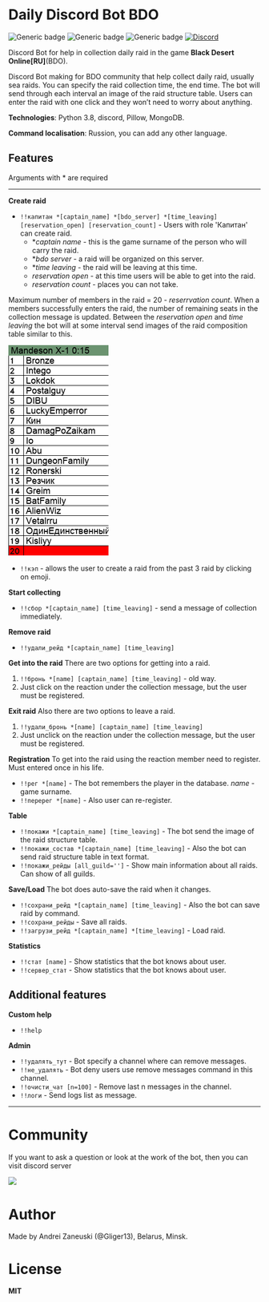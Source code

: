 # Daily Discord Bot BDO
![Generic badge](https://img.shields.io/badge/version-2.0.0-green.svg) ![Generic badge](https://img.shields.io/github/license/Gliger13/bdo_daily_bot) ![Generic badge](https://img.shields.io/badge/python-3.8-blue.svg) [![Discord](https://img.shields.io/discord/726859545082855483)](https://discord.gg/VaEsRTc)

Discord Bot for help in collection daily raid in the game **Black Desert Online[RU]**(BDO).

Discord Bot making for BDO community that help collect daily raid, usually sea raids. You can specify the raid collection time, the end time. The bot will send through each interval an image of the raid structure table. Users can enter the raid with one click and they won’t need to worry about anything.

**Technologies**: Python 3.8, discord, Pillow, MongoDB.

**Command localisation**: Russion, you can add any other language.

## Features

Arguments with * are required

 -------------------------------

**Create raid**
 - ```!!капитан *[captain_name] *[bdo_server] *[time_leaving] [reservation_open] [reservation_count]``` - Users with role 'Капитан' can create raid.
    - *_captain name_ - this is the game surname of the person who will carry the raid.
    -  *_bdo server_ - a raid will be organized on this server.
    - *_time leaving_ - the raid will be leaving at this time.
    - _reservation open_ - at this time users will be able to get into the raid.
    - _reservation count_ - places you can not take.

Maximum number of members in the raid = 20 - _reserrvation count_. 
When a members successfully enters the raid, the number of remaining seats in the collection message is updated.
Between the _reservation open_ and _time leaving_ the bot will at some interval send images of the raid composition table similar to this.

![alt text](https://github.com/Gliger13/bdo_daily_bot/blob/master/readme_images/raid_example.png?raw=true)

- ```!!кэп``` - allows the user to create a raid from the past 3 raid by clicking on emoji.

**Start collecting**
 - ```!!сбор *[captain_name] [time_leaving]``` - send a message of collection immediately.

**Remove raid**
- ```!!удали_рейд *[captain_name] [time_leaving]```

**Get into the raid**
There are two options for getting into a raid.
1. ```!!бронь *[name] [captain_name] [time_leaving]``` - old way.
2. Just click on the reaction under the collection message, but the user must be registered.

**Exit raid**
Also there are two options to leave a raid.
1. ```!!удали_бронь *[name] [captain_name] [time_leaving]```
2. Just unclick on the reaction under the collection message, but the user must be registered.

**Registration**
To get into the raid using the reaction member need to register. Must entered once in his life.
- ```!!рег *[name]``` - The bot remembers the player in the database. _name_ - game surname.
- ```!!перерег *[name]``` - Also user can re-register.

**Table**
 - ```!!покажи *[captain_name] [time_leaving]``` - The bot send the image of the raid structure table.
 - ```!!покажи_состав *[captain_name] [time_leaving]``` - Also the bot can send raid structure table in text format.
 - ```!!покажи_рейды [all_guild='']``` - Show main information about all raids. Can show of all guilds.

**Save/Load**
The bot does auto-save the raid when it changes.
 - ```!!сохрани_рейд *[captain_name] [time_leaving]``` - Also the bot can save raid by command.
 - ```!!сохрани_рейды``` - Save all raids.
 - ```!!загрузи_рейд *[captain_name] *[time_leaving]``` - Load raid.

**Statistics**
 - ```!!стат [name]``` - Show statistics that the bot knows about user. 
 - ```!!сервер_стат``` - Show statistics that the bot knows about user.

## Additional features

**Custom help**
 - ```!!help```
 
**Admin**
 - ```!!удалять_тут``` - Bot specify a channel where can remove messages.
 - ```!!не_удалять``` - Bot deny users use remove messages command in this channel.
 - ```!!очисти_чат [n=100]``` - Remove last n messages in the channel.
 - ```!!логи``` - Send logs list as message.

-----
# Community

If you want to ask a question or look at the work of the bot, then you can visit discord server

<a href="https://discord.gg/VaEsRTc">
    <img src="https://discordapp.com/api/guilds/726859545082855483/widget.png?style=banner2">
</a>

# Author

Made by Andrei Zaneuski (@Gliger13), Belarus, Minsk.

# License

**MIT**
